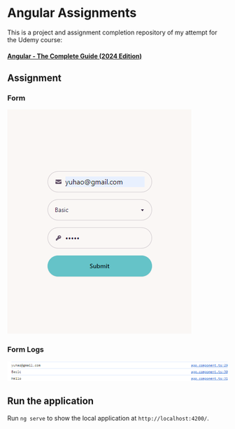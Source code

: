 # Angular Assignments

This is a project and assignment completion repository of my attempt for the Udemy course:
#### [Angular - The Complete Guide (2024 Edition)](https://www.udemy.com/course/the-complete-guide-to-angular-2/)

## Assignment
### Form
![Form](image.png)
### Form Logs
![console-log](image-1.png)

## Run the application

Run `ng serve` to show the local application at `http://localhost:4200/`.

